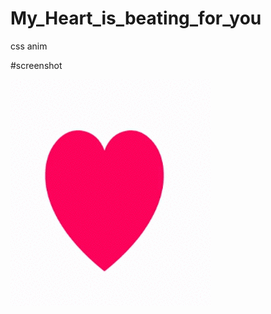 # My_Heart_is_beating_for_you
css anim

#screenshot

![alt tag](https://github.com/kusha-b-k/My_Heart_is_beating_for_you/blob/master/output/beat.gif)
